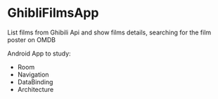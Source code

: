 # GhibliFilmsApp

List films from Ghibili Api and show films details, searching for the film poster on OMDB

Android App to study: 
- Room
- Navigation
- DataBinding
- Architecture 
